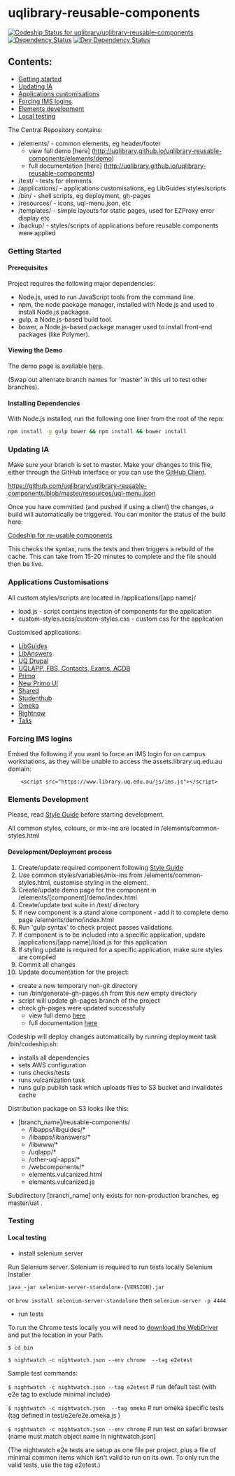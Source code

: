 # uqlibrary-reusable-components

[![Codeship Status for uqlibrary/uqlibrary-reusable-components](https://app.codeship.com/projects/ec94a770-2f74-0133-e71a-02dbfc2dcf25/status?branch=master)](https://codeship.com/projects/99389)
[![Dependency Status](https://david-dm.org/uqlibrary/uqlibrary-reusable-components.svg)](https://david-dm.org/uqlibrary/uqlibrary-reusable-components)
[![Dev Dependency Status](https://david-dm.org/uqlibrary/uqlibrary-reusable-components/dev-status.svg)](https://david-dm.org/uqlibrary/uqlibrary-reusable-components?type=dev)

## Contents:

* [Getting started](#getting-started)
* [Updating IA](#updating-ia)
* [Applications customisations](#applications-customisations)
* [Forcing IMS logins](#forcing-ims-logins)
* [Elements development](#elements-development)
* [Local testing](#local-testing)

The Central Repository contains:

- /elements/ - common elements, eg header/footer
    - view full demo [here] (http://uqlibrary.github.io/uqlibrary-reusable-components/elements/demo)
    - full documentation [here] (http://uqlibrary.github.io/uqlibrary-reusable-components)
- /test/ - tests for elements
- /applications/ - applications customisations, eg LibGuides styles/scripts
- /bin/ - shell scripts, eg deployment, gh-pages
- /resources/ - icons, uql-menu.json, etc
- /templates/ - simple layouts for static pages, used for EZProxy error display etc
- /backup/ - styles/scripts of applications before reusable components were applied

### Getting Started

#### Prerequisites

Project requires the following major dependencies:

- Node.js, used to run JavaScript tools from the command line.
- npm, the node package manager, installed with Node.js and used to install Node.js packages.
- gulp, a Node.js-based build tool.
- bower, a Node.js-based package manager used to install front-end packages (like Polymer).

#### Viewing the Demo 

The demo page is available [here](http://assets.library.uq.edu.au/master/reusable-components/elements/demo/index.html).

(Swap out alternate branch names for 'master' in this url to test other branches).

#### Installing Dependencies 

With Node.js installed, run the following one liner from the root of the repo:

```sh
npm install -g gulp bower && npm install && bower install
```

### Updating IA

Make sure your branch is set to master.  Make your changes to this file, either through the GitHub interface or you can use the [GitHub Client](https://desktop.github.com/).  

https://github.com/uqlibrary/uqlibrary-reusable-components/blob/master/resources/uql-menu.json

Once you have committed (and pushed if using a client) the changes, a build will automatically be triggered.  You can monitor the status of the build here:

[Codeship for re-usable components](https://codeship.com/projects/99389)
    
This checks the syntax, runs the tests and then triggers a rebuild of the cache.  This can take from 15-20 minutes to complete and the file should then be live.

### Applications Customisations

All custom styles/scripts are located in /applications/[app name]/

- load.js - script contains injection of components for the application 
- custom-styles.scss/custom-styles.css - custom css for the application

Customised applications:

* [LibGuides](https://github.com/uqlibrary/uqlibrary-reusable-components/tree/master/applications/libapps)
* [LibAnswers](https://github.com/uqlibrary/uqlibrary-reusable-components/tree/master/applications/libapps)
* [UQ Drupal](https://github.com/uqlibrary/uqlibrary-reusable-components/tree/master/applications/libwww)
* [UQLAPP, FBS, Contacts, Exams, ACDB](https://github.com/uqlibrary/uqlibrary-reusable-components/tree/master/applications/uqlapp)
* [Primo](https://github.com/uqlibrary/uqlibrary-reusable-components/tree/master/applications/primo)
* [New Primo UI](https://github.com/uqlibrary/uqlibrary-reusable-components/tree/master/applications/primo2)
* [Shared](https://github.com/uqlibrary/uqlibrary-reusable-components/tree/master/applications/shared)
* [Studenthub](https://github.com/uqlibrary/uqlibrary-reusable-components/tree/master/applications/careerhub)
* [Omeka](https://github.com/uqlibrary/uqlibrary-reusable-components/tree/master/applications/omeka)
* [Rightnow](https://github.com/uqlibrary/uqlibrary-reusable-components/tree/master/applications/rightnow)
* [Talis](https://github.com/uqlibrary/uqlibrary-reusable-components/tree/master/applications/talis)

### Forcing IMS logins

Embed the following if you want to force an IMS login for on campus workstations, as they will be unable to access the assets.library.uq.edu.au domain:

        <script src="https://www.library.uq.edu.au/js/ims.js"></script>

### Elements Development

Please, read [Style Guide](http://polymerelements.github.io/style-guide/) before starting development.

All common styles, colours, or mix-ins are located in /elements/common-styles.html

#### Development/Deployment process

1. Create/update required component following [Style Guide](http://polymerelements.github.io/style-guide/)
1. Use common styles/variables/mix-ins from /elements/common-styles.html, customise styling in the element.
1. Create/update demo page for the component in /elements/[component]/demo/index.html
1. Create/update test suite in /test/ directory
1. If new component is a stand alone component - add it to complete demo page /elements/demo/index.html
1. Run 'gulp syntax' to check project passes validations
1. If component is to be included into a specific application, update /applications/[app name]/load.js for this application
1. If styling update is required for a specific application, make sure styles are compiled
1. Commit all changes
1. Update documentation for the project:
 - create a new temporary non-git directory
 - run /bin/generate-gh-pages.sh from this new empty directory
 - script will update gh-pages branch of the project
 - check gh-pages were updated successfully
    - view full demo [here](http://uqlibrary.github.io/uqlibrary-reusable-components/elements/demo)
    - full documentation [here](http://uqlibrary.github.io/uqlibrary-reusable-components)

Codeship will deploy changes automatically by running deployment task /bin/codeship.sh:
- installs all dependencies
- sets AWS configuration
- runs checks/tests
- runs vulcanization task
- runs gulp publish task which uploads files to S3 bucket and invalidates cache

Distribution package on S3 looks like this:

- [branch_name]/reusable-components/
    - /libapps/libguides/*
    - /libapps/libanswers/*
    - /libwww/*
    - /uqlapp/*
    - /other-uql-apps/*
    - /webcomponents/*
    - elements.vulcanized.html
    - elements.vulcanized.js
    
Subdirectory [branch_name] only exists for non-production branches, eg master/uat .

### Testing

#### Local testing

* install selenium server

Run Selenium server. Selenium is required to run tests locally Selenium Installer

  `java -jar selenium-server-standalone-{VERSION}.jar`
  
or `brew install selenium-server-standalone` then `selenium-server -p 4444`

* run tests

To run the Chrome tests locally you will need to [download the WebDriver](https://sites.google.com/a/chromium.org/chromedriver/) and put the location in your Path.

`$ cd bin`

`$ nightwatch -c nightwatch.json --env chrome  --tag e2etest`

Sample test commands:

`$ nightwatch -c nightwatch.json --tag e2etest` #  run default test (with e2e tag to exclude minimal include)

`$ nightwatch -c nightwatch.json  --tag omeka` #  run omeka specific tests (tag defined in test/e2e/e2e.omeka.js )

`$ nightwatch -c nightwatch.json --env chrome` #  run test on safari browser (name must match object name in nightwatch.json)

(The nightwatch e2e tests are setup as one file per project, plus a file of minimal common items which isn't valid to run on its own. To only run the valid tests, use the tag e2etest.)








